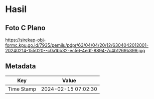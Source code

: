 # Hasil

## Foto C Plano

https://sirekap-obj-formc.kpu.go.id/7935/pemilu/pdpr/63/04/04/20/12/6304042012001-20240214-155020--c0a1bb32-ec56-4edf-8894-7c4b1269b399.jpg


## Metadata

| Key        | Value               |
| ---------- | ------------------- |
| Time Stamp | 2024-02-15 07:02:30 |



